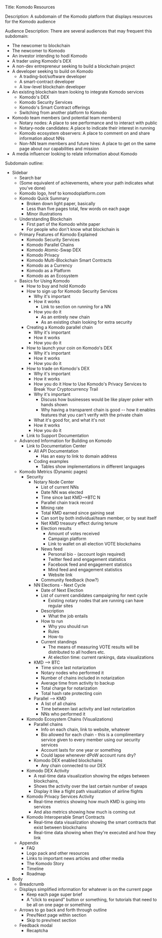Title: Komodo Resources

Description: A subdomain of the Komodo platform that displays resources for the Komodo audience

Audience Description:
There are several audiences that may frequent this subdomain:
  * The newcomer to blockchain
  * The newcomer to Komodo
  * An investor intending to hodl Komodo
  * A trader using Komodo's DEX
  * A non-dev entrepreneur seeking to build a blockchain project
  * A developer seeking to build on Komodo
    * A trading-bot/software developer
    * A smart-contract developer
    * A low-level blockchain developer
  * An existing blockchain team looking to integrate Komodo services
    * Komodo's DEX
    * Komodo Security Services
    * Komodo's Smart Contract offerings
    * Switching from another platform to Komodo
  * Komodo team members (and potential team members)
    * Notary nodes: A place to see performance and to interact with public
    * Notary-node candidates: A place to indicate their interest in running
    * Komodo ecosystem observers: A place to comment on and share information about NNs
    * Non-NN team members and future hires: A place to get on the same page about our capabilities and mission
  * A media influencer looking to relate information about Komodo

Subdomain outline:
  * Sidebar
    * Search bar
    * (Some equivalent of achievements, where your path indicates what you've done)
    * Komodo logo, href to komodoplatform.com
    * Komodo Quick Summary
      * Broken down light paper, basically
      * Less than five pages total, few words on each page
      * Minor illustrations  
    * Understanding Blockchain
      * First part of the Komodo white paper
      * For people who don't know what blockchain is
    * Primary Features of Komodo Explained
      * Komodo Security Services
      * Komodo Parallel Chains
      * Komodo Atomic-Swap DEX
      * Komodo Privacy
      * Komodo Multi-Blockchain Smart Contracts
      * Komodo as a Currency
      * Komodo as a Platform
      * Komodo as an Ecosystem
    * Basics for Using Komodo
      * How to buy and hold Komodo
      * How to sign up for Komodo Security Services
        * Why it's important
        * How it works
          * Link to section on running for a NN
        * How you do it
          * As an entirely new chain
          * As an existing chain looking for extra security
      * Creating a Komodo parallel chain
        * Why it's important
        * How it works
        * How you do it
      * How to launch your coin on Komodo's DEX
        * Why it's important
        * How it works
        * How you do it
      * How to trade on Komodo's DEX
        * Why it's important
        * How it works
        * How you do it
      How to Use Komodo's Privacy Services to Break Your Cryptocurrency Trail
        * Why it's important
          * Discuss how businesses would be like player poker with hands shown
          * Why having a transparent chain is good -- how it enables features that you can't verify with the private chain 
        * What it's good for, and what it's not
        * How it works
        * How you do it
      * Link to Support Documentation
    * Advanced Information for Building on Komodo
      * Link to Documentation Center
        * All API Documentation
          * Has an easy to link to domain address
        * Coding examples
          * Tables show implementations in different languages
    * Komodo Metrics (Dynamic pages)
      * Security
        * Notary Node Center
          * List of current NNs
          * Date NN was elected
          * Time since last KMD-->BTC N
          * Parallel chain track record
          * Mining rate
          * Total KMD earned since gaining seat
          * Can sort by both individual/team member, or by seat itself
          * Net KMD treasury effect during tenure
          * Election results
            * Amount of votes received
            * Campaign platform
            * Link to wallet on all election VOTE blockchains
          * News feed
            * Personal bio - (account login required)
            * Twitter feed and engagement statistics
            * Facebook feed and engagement statistics
            * Mind feed and engagement statistics
            * Website link
          * Community feedback (how?)
        * NN Elections - Next Cycle
          * Date of Next Election
          * List of current candidates campaigning for next cycle
            * Existing notary nodes that are running can have regular sites
          * Description
            * What the job entails
          * How to run
            * Why you should run
            * Rules
            * How-to
          * Current standings
            * The means of measuring VOTE results will be distributed to all hodlers etc.
            * At election time: current rankings, data visualizations
        * KMD --> BTC
          * Time since last notarization
          * Notary nodes who performed it
          * Number of chains included in notarization
          * Average time from activity to backup
          * Total charge for notarization
          * Total hash rate protecting coin
        * Parallel --> KMD
          * A list of all chains
          * Time between last activity and last notarization
          * NNs who performed it
      * Komodo Ecosystem Chains (Visualizations)
        * Parallel chains
          * Info on each chain, link to website, whatever
          * Bio allowed for each chain - this is a complimentary service given to every member using our security services
          * Account lasts for one year or something
          * Could lapse whenever dPoW account runs dry?
        * Komodo DEX enabled blockchains
          * Any chain connected to our DEX
      * Komodo DEX Activity
        * A real-time data visualization showing the edges between blockchains,
        * Shows the activity over the last certain number of swaps
        * Display it like a flight path visualization of airline flights
      * Komodo Privacy Services Activity
        * Real-time metrics showing how much KMD is going into services
        * And also metrics showing how much is coming out
      * Komodo Interoperable Smart Contracts
        * Real-time data visualization showing the smart contracts that exist between blockchains
        * Real-time data showing when they're executed and how they link
    * Appendix
      * FAQ
      * Logo pack and other resources
      * Links to important news articles and other media
      * The Komodo Story
      * Timeline
      * Roadmap
  * Body
    * Breadcrumb
    * Displays simplified information for whatever is on the current page
      * Keep each page super brief
      * A "click to expand" button or something, for tutorials that need to be all on one page or something
    * Arrows to go back and forth through outline
      * Prev/Next page within section
      * Skip to prev/next section
    * Feedback modal
      * Recaptcha
